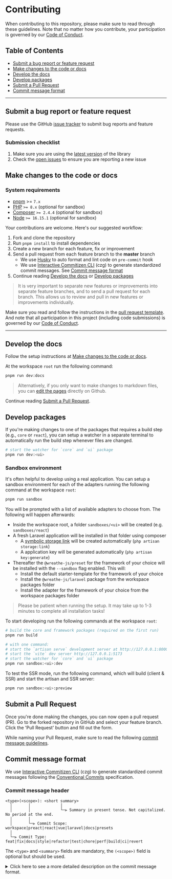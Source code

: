 # Contributing

When contributing to this repository, please make sure to read through these guidelines. Note that no matter how you contribute, your participation is governed by our
[Code of Conduct](CODE_OF_CONDUCT.md).

## Table of Contents

- [Submit a bug report or feature request](#submit-a-bug-report-or-feature-request)
- [Make changes to the code or docs](#make-changes-to-the-code-or-docs)
- [Develop the docs](#develop-the-docs)
- [Develop packages](#develop-packages)
- [Submit a Pull Request](#submit-a-pull-request)
- [Commit message format](#commit-message-format)

---

## Submit a bug report or feature request

Please use the GitHub [issue tracker](https://github.com/wreathe-js/wreathe/issues) to submit bug reports and feature
requests.

### Submission checklist

1. Make sure you are using the [latest version](https://www.npmjs.com/package/wreathe-js) of the library
2. Check the [open issues](./?q=is%3Aissue) to ensure you are reporting a new issue

## Make changes to the code or docs

### System requirements

- [pnpm](https://pnpm.io) >= `7.x`
- [PHP](https://www.php.net/manual/de/intro-whatis.php) `>= 8.x` (optional for sandbox)
- [Composer](https://getcomposer.org/) `>= 2.4.4` (optional for sandbox)
- [Node](https://nodejs.org/en/) `>= 16.15.1` (optional for sandbox)

Your contributions are welcome. Here's our suggested workflow:

1. Fork and clone the repository
2. Run `pnpm install` to install dependencies
3. Create a new branch for each feature, fix or improvement
4. Send a pull request from each feature branch to the **master** branch
   - We use [Husky](https://typicode.github.io/husky) to auto format and lint code on `pre-commit` hook
   - We use [Interactive Commitizen CLI](https://cz-git.qbb.sh/) (czg) to generate standardized commit messages. See [Commit message format](#commit-message-format)
5. Continue reading [Develop the docs](#develop-the-docs) or [Develop packages](#develop-packages)

> It is very important to separate new features or improvements into separate feature branches, and to send a
> pull request for each branch. This allows us to review and pull in new features or improvements individually.

Make sure you read and follow the instructions in the [pull request template](.github/pull_request_template.md). And note
that all participation in this project (including code submissions) is
governed by our [Code of Conduct](CODE_OF_CONDUCT.md).

---

## Develop the docs

Follow the setup instructions at [Make changes to the code or docs](#make-changes-to-the-code-or-docs).

At the workspace `root` run the following command:

```bash
pnpm run dev:docs
```

> Alternatively, if you only want to make changes to markdown files, you can [edit the pages](https://github.com/wreathe-js/wreathe/tree/main/packages/docs/src) directly on Github.

Continue reading [Submit a Pull Request](#submit-a-pull-request).

## Develop packages

If you're making changes to one of the packages that requires a build step (e.g., `core` or `react`), you can setup a watcher in a separate terminal to automatically run the build step whenever files are changed.

```bash
# start the watcher for `core` and `ui` package
pnpm run dev:<ui>
```

### Sandbox environment

It's often helpful to develop using a real application. You can setup a sandbox environment for each of the adapters running the following command at the workspace `root`:

```bash
pnpm run sandbox
```

You will be prompted with a list of available adapters to choose from. The following will happen afterwards:

- Inside the workspace root, a folder `sandboxes/<ui>` will be created (e.g. `sandboxes/react`)
- A fresh Laravel application will be installed in that folder using composer
  - A [symbolic storage link](https://laravel.com/docs/master/filesystem#the-public-disk) will be created automatically (`php artisan storage:link`)
  - A application key will be generated automatically (`php artisan key:generate`)
- Thereafter the `@wreathe-js/preset` for the framework of your choice will be installed with the `--sandbox` flag enabled. This will:
  - Install the default starter-template for the framework of your choice
  - Install the `@wreathe-js/laravel` package from the workspace packages folder
  - Install the adapter for the framework of your choice from the workspace packages folder

> Please be patient when running the setup. It may take up to 1-3 minutes to complete all installation tasks!

To start developing run the following commands at the workspace `root`:

```bash
# build the core and framework packages (required on the first run)
pnpm run build

# with one command:
# start the `artisan serve` development server at http://127.0.0.1:8000
# start the `vite` dev server http://127.0.0.1:5173
# start the watcher for `core` and `ui` package
pnpm run sandbox:<ui>:dev
```

To test the SSR mode, run the following command, which will build (client & SSR) and start the artisan and SSR server:

```bash
pnpm run sandbox:<ui>:preview
```

## Submit a Pull Request

Once you're done making the changes, you can now open a pull request (PR). Go to the forked repository in GitHub and select your feature branch. Click the 'Pull Request' button and fill out the form.

While naming your Pull Request, make sure to read the following [commit message guidelines](#commit-message-format).

## Commit message format

We use [Interactive Commitizen CLI](https://cz-git.qbb.sh/) (czg) to generate standardized commit messages following the [Conventional Commits](https://www.conventionalcommits.org) specification.

### Commit message header

```
<type>(<scope>): <short summary>
  │       │             │
  │       │             └─⫸ Summary in present tense. Not capitalized. No period at the end.
  │       │
  │       └─⫸ Commit Scope: workspace|preact|react|vue|laravel|docs|presets
  │
  └─⫸ Commit Type: feat|fix|docs|style|refactor|test|chore|perf|build|ci|revert
```

The `<type>` and `<summary>` fields are mandatory, the `(<scope>)` field is optional but should be used.

<details>
  <summary>Click here to see a more detailed description on the commit message format.</summary>

#### Type

Must be one of the following:

- **feat:** A new feature
- **fix:** A bug fix
- **docs:** Documentation only changes
- **style:** Changes that do not affect the meaning of the code
- **refactor:** A code change that neither fixes a bug nor adds a feature
- **test:** Adding missing tests or correcting existing tests
- **chore:** Other changes that don't modify src or test files
- **perf:** A code change that improves performance
- **build:** Changes that affect the build system or external dependencies
- **ci:** Changes to our CI configuration files and scripts
- **revert:** Reverts a previous commit

#### Scope

The scope should be the name of the npm package affected (as perceived by the person reading the changelog generated from commit messages).

The following is the list of supported scopes:

- `workspace`
- `preact`
- `react`
- `vue`
- `laravel`
- `docs`
- `presets`

#### Summary

Use the summary field to provide a succinct description of the change:

- use the imperative, present tense: `change` not `changed` nor `changes`
- don't capitalize first letter
- no dot (.) at the end

#### Body

Just as in the **summary**, use the imperative, present tense: “change” not “changed” nor “changes”. The body should include the motivation for the change and contrast this with previous behavior.

#### Footer

The footer should contain any information about **Breaking Changes** and is also the place to reference GitHub issues that this commit **Closes**.

**Breaking Changes** should start with the word `BREAKING CHANGE:` with a space or two newlines. The rest of the commit message is then used for this.

> A detailed explanation of Conventional Commits messages can be found at [Conventional Commits examples](https://www.conventionalcommits.org/en/v1.0.0/#examples).

</details>
